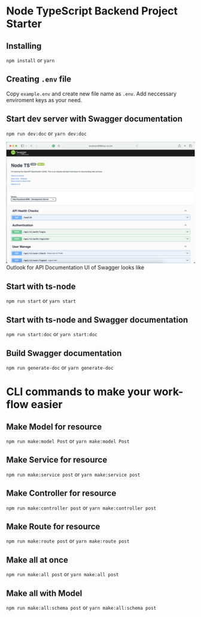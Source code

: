 # Node TypeScript Backend Project Starter

## Installing
`npm install` or `yarn`
## Creating `.env` file
Copy `example.env` and create new file name as `.env`. Add neccessary enviroment keys as your need.

## Start dev server with Swagger documentation
`npm run dev:doc` or `yarn dev:doc`

![](./README1.png)
Outlook for API Documentation UI of Swagger looks like

## Start with ts-node 
`npm run start` or `yarn start`
## Start with ts-node and Swagger documentation
`npm run start:doc` or `yarn start:doc`
## Build Swagger documentation
`npm run generate-doc` or `yarn generate-doc`

# CLI commands to make your work-flow easier

## Make Model for resource
`npm run make:model Post` or `yarn make:model Post`
## Make Service for resource
`npm run make:service post` or `yarn make:service post`
## Make Controller for resource
`npm run make:controller post` or `yarn make:controller post`
## Make Route for resource
`npm run make:route post` or `yarn make:route post`
## Make all at once
`npm run make:all post` or `yarn make:all post`
## Make all with Model
`npm run make:all:schema post` or `yarn make:all:schema post`

